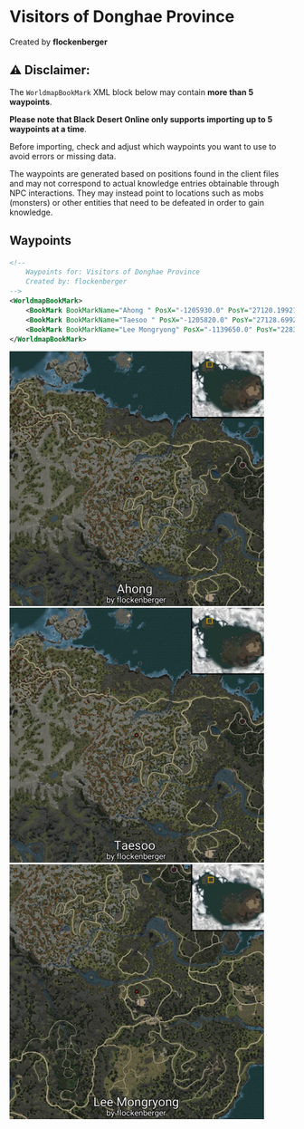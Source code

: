 # Visitors of Donghae Province
Created by **flockenberger**

## ⚠️ Disclaimer:
The `WorldmapBookMark` XML block below may contain **more than 5 waypoints**.

**Please note that Black Desert Online only supports importing up to 5 waypoints at a time**.

Before importing, check and adjust which waypoints you want to use to avoid errors or missing data.

The waypoints are generated based on positions found in the client files and may not correspond to actual knowledge entries obtainable through NPC interactions.
They may instead point to locations such as mobs (monsters) or other entities that need to be defeated in order to gain knowledge.

## Waypoints
```xml
<!--
    Waypoints for: Visitors of Donghae Province
    Created by: flockenberger
-->
<WorldmapBookMark>
    <BookMark BookMarkName="Ahong " PosX="-1205930.0" PosY="27120.19921875" PosZ="1405480.0" />
    <BookMark BookMarkName="Taesoo " PosX="-1205820.0" PosY="27128.69921875" PosZ="1405150.0" />
    <BookMark BookMarkName="Lee Mongryong" PosX="-1139650.0" PosY="22837.5" PosZ="1300220.0" />
</WorldmapBookMark>
```

<img src="./Visitors of Donghae Province_Ahong _Preview.webp" width="450"/> <img src="./Visitors of Donghae Province_Taesoo _Preview.webp" width="450"/> <img src="./Visitors of Donghae Province_Lee Mongryong_Preview.webp" width="450"/> 